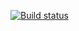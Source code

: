 [![Build status](https://ci.appveyor.com/api/projects/status/1m857l3unl0gdgqb?svg=true)](https://ci.appveyor.com/project/ABC15986/autotest2)
